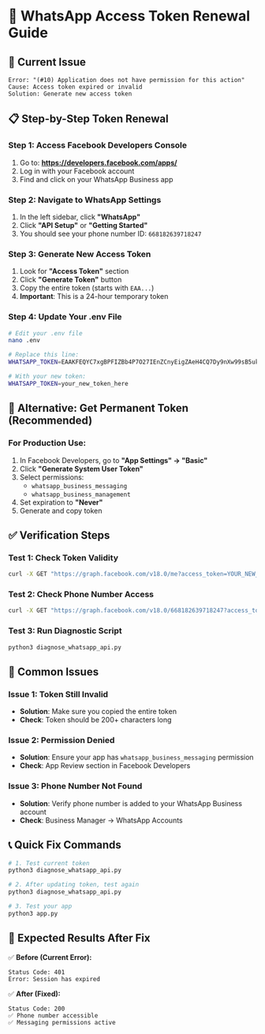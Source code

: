 # 🔧 WhatsApp Access Token Renewal Guide

## 🚨 Current Issue
```
Error: "(#10) Application does not have permission for this action"
Cause: Access token expired or invalid
Solution: Generate new access token
```

## 📋 Step-by-Step Token Renewal

### Step 1: Access Facebook Developers Console
1. Go to: **https://developers.facebook.com/apps/**
2. Log in with your Facebook account
3. Find and click on your WhatsApp Business app

### Step 2: Navigate to WhatsApp Settings
1. In the left sidebar, click **"WhatsApp"**
2. Click **"API Setup"** or **"Getting Started"**
3. You should see your phone number ID: `668182639718247`

### Step 3: Generate New Access Token
1. Look for **"Access Token"** section
2. Click **"Generate Token"** button
3. Copy the entire token (starts with `EAA...`)
4. **Important**: This is a 24-hour temporary token

### Step 4: Update Your .env File
```bash
# Edit your .env file
nano .env

# Replace this line:
WHATSAPP_TOKEN=EAAKFEQYC7xgBPFIZBb4P7O27IEnZCnyEigZAeH4CQ7Dy9nXw99sB5ukHqGShpyv04TxgPY6e6l76Ka7kFsKyCl327GoXAoD3iPesJ1z2cHCPHlbP22oWh0wdSuxWJHWlxUkTm9nfjCVe0Bshm345JWxEZAPTGdZACAdvkAxqsdFnbJFlniGuz70jXZBKBtxqrpchytwwbcPrqXHOoPYkRZAklrKB91AtFl2nVkDUo9gXQZDZD

# With your new token:
WHATSAPP_TOKEN=your_new_token_here
```

## 🔄 Alternative: Get Permanent Token (Recommended)

### For Production Use:
1. In Facebook Developers, go to **"App Settings" → "Basic"**
2. Click **"Generate System User Token"**
3. Select permissions:
   - `whatsapp_business_messaging`
   - `whatsapp_business_management`
4. Set expiration to **"Never"**
5. Generate and copy token

## ✅ Verification Steps

### Test 1: Check Token Validity
```bash
curl -X GET "https://graph.facebook.com/v18.0/me?access_token=YOUR_NEW_TOKEN"
```

### Test 2: Check Phone Number Access
```bash
curl -X GET "https://graph.facebook.com/v18.0/668182639718247?access_token=YOUR_NEW_TOKEN"
```

### Test 3: Run Diagnostic Script
```bash
python3 diagnose_whatsapp_api.py
```

## 🚨 Common Issues

### Issue 1: Token Still Invalid
- **Solution**: Make sure you copied the entire token
- **Check**: Token should be 200+ characters long

### Issue 2: Permission Denied
- **Solution**: Ensure your app has `whatsapp_business_messaging` permission
- **Check**: App Review section in Facebook Developers

### Issue 3: Phone Number Not Found
- **Solution**: Verify phone number is added to your WhatsApp Business account
- **Check**: Business Manager → WhatsApp Accounts

## 📞 Quick Fix Commands

```bash
# 1. Test current token
python3 diagnose_whatsapp_api.py

# 2. After updating token, test again
python3 diagnose_whatsapp_api.py

# 3. Test your app
python3 app.py
```

## 🎯 Expected Results After Fix

✅ **Before (Current Error):**
```
Status Code: 401
Error: Session has expired
```

✅ **After (Fixed):**
```
Status Code: 200
✅ Phone number accessible
✅ Messaging permissions active
``` 